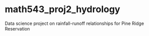 # math543_proj2_hydrology
Data science project on rainfall-runoff relationships for Pine Ridge Reservation
